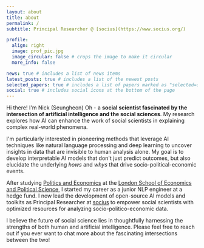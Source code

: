 ```yaml
---
layout: about
title: about
permalink: /
subtitle: Principal Researcher @ [socius](https://www.socius.org/)

profile:
  align: right
  image: prof_pic.jpg
  image_circular: false # crops the image to make it circular
  more_info: false

news: true # includes a list of news items
latest_posts: true # includes a list of the newest posts
selected_papers: true # includes a list of papers marked as "selected={true}"
social: true # includes social icons at the bottom of the page
---
```


Hi there! I'm Nick (Seungheon) Oh - a **social scientist fascinated by the intersection of artificial intelligence and the social sciences**. My research explores how AI can enhance the work of social scientists in explaining complex real-world phenomena. 

I'm particularly interested in pioneering methods that leverage AI techniques like natural language processing and deep learning to uncover insights in data that are invisible to human analysis alone. My goal is to develop interpretable AI models that don't just predict outcomes, but also elucidate the underlying *hows* and *whys* that drive socio-political-economic events. 

After studying [Politics and Economics](https://www.lse.ac.uk/study-at-lse/undergraduate/degree-programmes-2024/bsc-politics-and-economics) at the [London School of Economics and Political Science](https://www.lse.ac.uk/), I started my career as a junior NLP engineer at a hedge fund. I now lead the development of open-source AI models and toolkits as Principal Researcher at [socius](https://www.socius.org/) to empower social scientists with optimized resources for analyzing socio-politico-economic data.

I believe the future of social science lies in thoughtfully harnessing the strengths of both human and artificial intelligence. Please feel free to reach out if you ever want to chat more about the fascinating intersections between the two!

